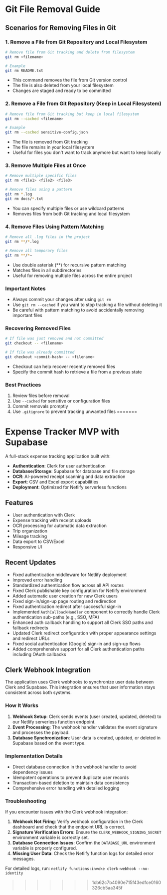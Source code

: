# Git File Removal Guide

## Scenarios for Removing Files in Git

### 1. Remove a File from Git Repository and Local Filesystem
```bash
# Remove file from Git tracking and delete from filesystem
git rm <filename>

# Example
git rm README.txt
```
- This command removes the file from Git version control
- The file is also deleted from your local filesystem
- Changes are staged and ready to be committed

### 2. Remove a File from Git Repository (Keep in Local Filesystem)
```bash
# Remove file from Git tracking but keep in local filesystem
git rm --cached <filename>

# Example
git rm --cached sensitive-config.json
```
- The file is removed from Git tracking
- The file remains in your local filesystem
- Useful for files you don't want to track anymore but want to keep locally

### 3. Remove Multiple Files at Once
```bash
# Remove multiple specific files
git rm <file1> <file2> <file3>

# Remove files using a pattern
git rm *.log
git rm docs/*.txt
```
- You can specify multiple files or use wildcard patterns
- Removes files from both Git tracking and local filesystem

### 4. Remove Files Using Pattern Matching
```bash
# Remove all .log files in the project
git rm **/*.log

# Remove all temporary files
git rm **/*~
```
- Use double asterisk (**) for recursive pattern matching
- Matches files in all subdirectories
- Useful for removing multiple files across the entire project

### Important Notes
- Always commit your changes after using `git rm`
- Use `git rm --cached` if you want to stop tracking a file without deleting it
- Be careful with pattern matching to avoid accidentally removing important files

### Recovering Removed Files
```bash
# If file was just removed and not committed
git checkout -- <filename>

# If file was already committed
git checkout <commit-hash> -- <filename>
```
- Checkout can help recover recently removed files
- Specify the commit hash to retrieve a file from a previous state

### Best Practices
1. Review files before removal
2. Use `--cached` for sensitive or configuration files
3. Commit removals promptly
4. Use `.gitignore` to prevent tracking unwanted files
=======
# Expense Tracker MVP with Supabase

A full-stack expense tracking application built with:

- **Authentication**: Clerk for user authentication
- **Database/Storage**: Supabase for database and file storage
- **OCR**: AI-powered receipt scanning and data extraction
- **Export**: CSV and Excel export capabilities
- **Deployment**: Optimized for Netlify serverless functions

## Features

- User authentication with Clerk
- Expense tracking with receipt uploads
- OCR processing for automatic data extraction
- Trip organization
- Mileage tracking
- Data export to CSV/Excel
- Responsive UI

## Recent Updates

- Fixed authentication middleware for Netlify deployment
- Improved error handling
- Standardized authentication flow across all API routes
- Fixed Clerk publishable key configuration for Netlify environment
- Added automatic user creation for new Clerk users
- Fixed sign-in/sign-up page routing and redirection
- Fixed authentication redirect after successful sign-in
- Implemented `AuthCallbackHandler` component to correctly handle Clerk authentication sub-paths (e.g., SSO, MFA)
- Enhanced auth callback handling to support all Clerk SSO paths and fallback redirects
- Updated Clerk redirect configuration with proper appearance settings and redirect URLs
- Fixed social authentication (Google) sign-in and sign-up flows
- Added comprehensive support for all Clerk authentication paths including OAuth callbacks

## Clerk Webhook Integration

The application uses Clerk webhooks to synchronize user data between Clerk and Supabase. This integration ensures that user information stays consistent across both systems.

### How It Works

1. **Webhook Setup**: Clerk sends events (user created, updated, deleted) to our Netlify serverless function endpoint.
2. **Event Processing**: The webhook handler validates the event signature and processes the payload.
3. **Database Synchronization**: User data is created, updated, or deleted in Supabase based on the event type.

### Implementation Details

- Direct database connection in the webhook handler to avoid dependency issues
- Idempotent operations to prevent duplicate user records
- Transaction-based deletion to maintain data consistency
- Comprehensive error handling with detailed logging

### Troubleshooting

If you encounter issues with the Clerk webhook integration:

1. **Webhook Not Firing**: Verify webhook configuration in the Clerk dashboard and check that the endpoint URL is correct.
2. **Signature Verification Errors**: Ensure the `CLERK_WEBHOOK_SIGNING_SECRET` environment variable is correctly set.
3. **Database Connection Issues**: Confirm the `DATABASE_URL` environment variable is properly configured.
4. **Missing User Data**: Check the Netlify function logs for detailed error messages.

For detailed logs, run: `netlify functions:invoke clerk-webhook --no-identity`
>>>>>>> 1cb62c7b4090e715f43edfce0160326cb5aa345f
